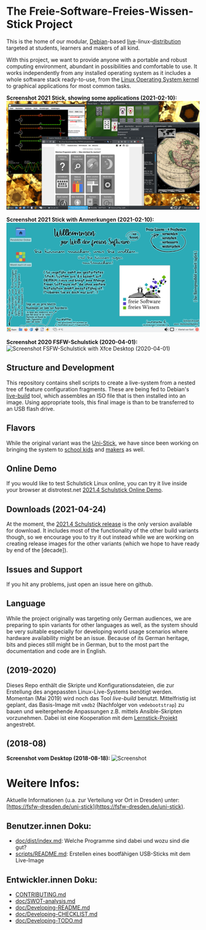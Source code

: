 # The Freie-Software-Freies-Wissen-Stick Project

This is the home of our modular, [Debian](https://debian.org)-based [live](https://wiki.debian.org/DebianLive)-linux-[distribution](https://en.wikipedia.org/wiki/Linux_distribution) targeted at students, learners and makers of all kind.

With this project, we want to provide anyone with a portable and robust computing environment, abundant in possibilities and comfortable to use. It works independently from any installed operating system as it includes a whole software stack ready-to-use, from the [Linux Operating System kernel](https://en.wikipedia.org/wiki/Linux_kernel) to graphical applications for most common tasks.

**Screenshot 2021 Stick, showing some applications (2021-02-10):**
![Screenshot 2021 Stick, showing some applications (2021-02-10)](doc/screenshot_applications_2021-02-18.png "Screenshot 2021 Stick, showing some applications (2021-02-10)")

**Screenshot 2021 Stick with Anmerkungen (2021-02-10):**
![Screenshot 2021 Stick with Anmerkungen (2021-02-10)](doc/screenshot-Xfce-Desktop-2021-02-10.png "Screenshot 2021 Stick with Anmerkungen (2021-02-10)")

**Screenshot 2020 FSFW-Schulstick (2020-04-01):**
![Screenshot FSFW-Schulstick with Xfce Desktop (2020-04-01)](doc/screenshot-Xfce-Desktop-2020-04-01.png "Screenshot FSFW-Schulstick with Xfce Desktop (2020-04-01)")

## Structure and Development
This repository contains shell scripts to create a live-system from a nested tree of feature configuration fragments. These are being fed to Debian's [live-build](https://salsa.debian.org/live-team/live-build) tool, which assembles an ISO file that is then installed into an image. Using appropriate tools, this final image is than to be transferred to an USB flash drive.

## Flavors
While the original variant was the [Uni-Stick](variants.build/FSFW-Uni-Stick:Xfce:buster/README.md), we have since been working on bringing the system to [school kids](variants.build/FSFW-Schulstick/README.md) and [makers](variants.build/OSEG-Makerstick/README.md) as well.

## Online Demo
If you would like to test Schulstick Linux online, you can try it live inside your browser at distrotest.net [2021.4 Schulstick Online Demo](https://distrotest.net/Schulstick%20Linux/2021.4).

## Downloads (2021-04-24)
At the moment, the [2021.4 Schulstick release](https://github.com/fsfw-dresden/usb-live-linux/releases/tag/FSFW-Schulstick%2F2021.4) is the only version available for download. It includes most of the functionality of the other build variants though, so we encourage you to try it out instead while we are working on creating release images for the other variants (which we hope to have ready by end of the [decade]).

## Issues and Support
If you hit any problems, just open an issue here on github.

## Language
While the project originally was targeting only German audiences, we are preparing to spin variants for other languages as well, as the system should be very suitable especially for developing world usage scenarios where hardware availability might be an issue.
Because of its German heritage, bits and pieces still might be in German, but to the most part the documentation and code are in English.

## (2019-2020)
Dieses Repo enthält die Skripte und Konfigurationsdateien, die zur Erstellung des angepassten Linux-Live-Systems benötigt werden.
Momentan (Mai 2019) wird noch das Tool  *live-build* benutzt. Mittelfristig ist geplant, das Basis-Image mit `vmdb2` (Nachfolger von `vmdebootstrap`) zu bauen und weitergehende Anpassungen z.B. mittels Ansible-Skripten vorzunehmen. Dabei ist eine Kooperation mit dem [Lernstick-Projekt](https://lernstick.ch/) angestrebt.

## (2018-08)
**Screenshot vom Desktop (2018-08-18):**
![Screenshot](doc/screenshot-KDE-Desktop-2018-08-18.png "Screenshot")

# Weitere Infos:
Aktuelle Informationen (u.a. zur Verteilung vor Ort in Dresden) unter: [https://fsfw-dresden.de/uni-stick](https://fsfw-dresden.de/uni-stick).

## Benutzer.innen Doku:
* [doc/dist/index.md](doc/dist/index.md): Welche Programme sind dabei und wozu sind die gut?
* [scripts/README.md](scripts/README.md): Erstellen eines bootfähigen USB-Sticks mit dem Live-Image

## Entwickler.innen Doku:
* [CONTRIBUTING.md](CONTRIBUTING.md)
* [doc/SWOT-analysis.md](doc/SWOT-analysis.md)
* [doc/Developing-README.md](doc/Developing-README.md)
* [doc/Developing-CHECKLIST.md](doc/Developing-CHECKLIST.md)
* [doc/Developing-TODO.md](doc/Developing-TODO.md)
